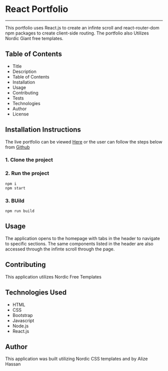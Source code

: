 # React Portfolio  
***
This portfolio uses React.js to create an infinte scroll and react-router-dom npm packages to create client-side routing. The portfolio also Utilizes Nordic Giant free templates.

## Table of Contents
* Title
* Description
* Table of Contents
* Installation
* Usage
* Contributing
* Tests
* Technologies
* Author
* License


## Installation Instructions
The live portfolio can be viewed [Here](https://alizehssn.github.io/Portfolio-Application/) or the user can
follow the steps below from [Github](https://github.com/alizehssn/Portfolio-Application)
### 1. Clone the project

### 2. Run the project
```shell
npm i
npm start
```

### 3. BUild
```shell
npm run build
```

## Usage

The application opens to the homepage with tabs in the header to navigate to specific sections. The same components listed in the header are also accessed through the infinte scroll through the page. 

## Contributing

This application utilizes Nordic Free Templates

## Technologies Used

* HTML
* CSS
* Bootstrap
* Javascript
* Node.js
* React.js

## Author
This application was built utilizing Nordic CSS templates and by Alize Hassan


